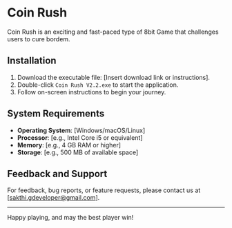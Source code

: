 # Coin Rush 

Coin Rush is an exciting and fast-paced type of 8bit Game that challenges users to cure bordem.



## Installation
1. Download the executable file: [Insert download link or instructions].
2. Double-click `Coin Rush V2.2.exe` to start the application.
3. Follow on-screen instructions to begin your journey.


## System Requirements
- **Operating System**: [Windows/macOS/Linux]
- **Processor**: [e.g., Intel Core i5 or equivalent]
- **Memory**: [e.g., 4 GB RAM or higher]
- **Storage**: [e.g., 500 MB of available space]




## Feedback and Support
For feedback, bug reports, or feature requests, please contact us at [sakthi.gdeveloper@gmail.com].

---

Happy playing, and may the best player win!
